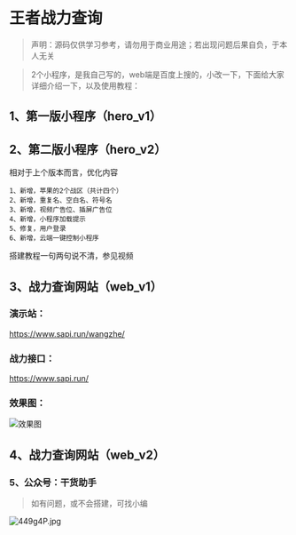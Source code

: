 # 王者战力查询

> 声明：源码仅供学习参考，请勿用于商业用途；若出现问题后果自负，于本人无关

> 2个小程序，是我自己写的，web端是百度上搜的，小改一下，下面给大家详细介绍一下，以及使用教程：



## 1、第一版小程序（hero_v1）





## 2、第二版小程序（hero_v2）

相对于上个版本而言，优化内容

```
1、新增，苹果的2个战区（共计四个）
2、新增，重复名、空白名、符号名
3、新增，视频广告位、插屏广告位
4、新增，小程序加载提示
5、修复，用户登录
6、新增，云端一键控制小程序
```

搭建教程一句两句说不清，参见视频







## 3、战力查询网站（web_v1）



### 演示站：

https://www.sapi.run/wangzhe/

### 战力接口：

https://www.sapi.run/


### 效果图：

![效果图](https://z3.ax1x.com/2021/10/27/57w94H.jpg)



## 4、战力查询网站（web_v2）





### 5、公众号：干货助手

> 如有问题，或不会搭建，可找小编

![449g4P.jpg](https://z3.ax1x.com/2021/09/29/449g4P.jpg)
